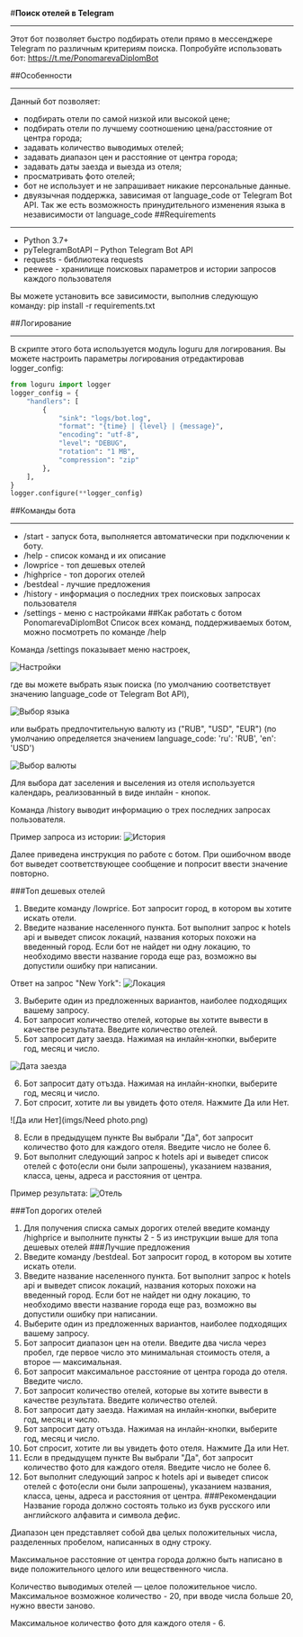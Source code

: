 #**Поиск отелей в Telegram**
___
Этот бот позволяет быстро подбирать отели прямо в мессенджере Telegram по различным критериям поиска. 
Попробуйте использовать бот: https://t.me/PonomarevaDiplomBot

##Особенности
___
Данный бот позволяет:

* подбирать отели по самой низкой или высокой цене;
* подбирать отели по лучшему соотношению цена/расстояние от центра города;
* задавать количество выводимых отелей;
* задавать диапазон цен и расстояние от центра города;
* задавать даты заезда и выезда из отеля;
* просматривать фото отелей;
* бот не использует и не запрашивает никакие персональные данные.
* двуязычная поддержка, зависимая от language_code от Telegram Bot API. Так же есть возможность принудительного 
изменения языка в независимости от language_code
##Requirements
___
* Python 3.7+
* pyTelegramBotAPI – Python Telegram Bot API
* requests - библиотека requests
* peewee - хранилище поисковых параметров и истории запросов каждого пользователя

Вы можете установить все зависимости, выполнив следующую команду: pip install -r requirements.txt

##Логирование
____
В скрипте этого бота используется модуль loguru для логирования. Вы можете настроить параметры логирования 
отредактировав logger_config:

```python
from loguru import logger
logger_config = {
    "handlers": [
        {
            "sink": "logs/bot.log", 
            "format": "{time} | {level} | {message}", 
            "encoding": "utf-8", 
            "level": "DEBUG",
            "rotation": "1 MB", 
            "compression": "zip"
        },
    ],
}
logger.configure(**logger_config)
```
##Команды бота
___
* /start - запуск бота, выполняется автоматически при подключении к боту.
* /help - список команд и их описание
* /lowprice - топ дешевых отелей
* /highprice - топ дорогих отелей
* /bestdeal - лучшие предложения
* /history - информация о последних трех поисковых запросах пользователя
* /settings - меню с настройками
##Как работать с ботом PonomarevaDiplomBot
Список всех команд, поддерживаемых ботом, можно посмотреть по команде /help 

Команда /settings показывает меню настроек,

![Настройки](imgs/Settings.png)

где вы можете выбрать язык поиска (по умолчанию соответствует значению language_code от Telegram Bot API),

![Выбор языка](imgs/Language.png)

или выбрать предпочтительную валюту из ("RUB", "USD", "EUR") (по умолчанию определяется значением language_code: 'ru': 'RUB', 'en': 'USD')

![Выбор валюты](imgs/Currency.png)

Для выбора дат заселения и выселения из отеля используется календарь, реализованный в виде инлайн - кнопок.

Команда /history выводит информацию о трех последних запросах пользователя.

Пример запроса из истории: ![История](imgs/History.png)

Далее приведена инструкция по работе с ботом. При ошибочном вводе бот выведет соответствующее сообщение и 
попросит ввести значение повторно.

###Топ дешевых отелей
1. Введите команду /lowprice. Бот запросит город, в котором вы хотите искать отели.
2. Введите название населенного пункта. Бот выполнит запрос к hotels api и выведет список локаций, названия которых похожи на введенный город. Если бот не найдет ни одну локацию, то необходимо ввести название города еще раз, возможно вы допустили ошибку при написании.

Ответ на запрос "New York": ![Локация](imgs/Location.png)

3. Выберите один из предложенных вариантов, наиболее подходящих вашему запросу.
4. Бот запросит количество отелей, которые вы хотите вывести в качестве результата. Введите количество отелей.
5. Бот запросит дату заезда. Нажимая на инлайн-кнопки, выберите год, месяц и число.

![Дата заезда](imgs/Calendar.png)

6. Бот запросит дату отъзда. Нажимая на инлайн-кнопки, выберите год, месяц и число.
7. Бот спросит, хотите ли вы увидеть фото отеля. Нажмите Да или Нет.

![Да или Нет](imgs/Need photo.png)

8. Если в предыдущем пункте Вы выбрали "Да", бот запросит количество фото для каждого отеля. Введите число не более 6.
9. Бот выполнит следующий запрос к hotels api и выведет список отелей с фото(если они были запрошены), 
указанием названия, класса, цены, адреса и расстояния от центра.

Пример результата: ![Отель](imgs/Hotel.png)

###Топ дорогих отелей
1. Для получения списка самых дорогих отелей введите команду /highprice и выполните пункты 2 - 5 из инструкции выше 
для топа дешевых отелей
###Лучшие предложения
1. Введите команду /bestdeal. Бот запросит город, в котором вы хотите искать отели.
2. Введите название населенного пункта. Бот выполнит запрос к hotels api и выведет список локаций, названия которых похожи на введенный город. Если бот не найдет ни одну локацию, то необходимо ввести название города еще раз, возможно вы допустили ошибку при написании.
3. Выберите один из предложенных вариантов, наиболее подходящих вашему запросу.
4. Бот запросит диапазон цен на отели. Введите два числа через пробел, где первое число это минимальная стоимость отеля, а второе — максимальная.
5. Бот запросит максимальное расстояние от центра города до отеля. Введите число.
6. Бот запросит количество отелей, которые вы хотите вывести в качестве результата. Введите количество отелей.
7. Бот запросит дату заезда. Нажимая на инлайн-кнопки, выберите год, месяц и число.
8. Бот запросит дату отъзда. Нажимая на инлайн-кнопки, выберите год, месяц и число.
9. Бот спросит, хотите ли вы увидеть фото отеля. Нажмите Да или Нет.
10. Если в предыдущем пункте Вы выбрали "Да", бот запросит количество фото для каждого отеля. Введите число не более 6.
11. Бот выполнит следующий запрос к hotels api и выведет список отелей с фото(если они были запрошены), 
указанием названия, класса, цены, адреса и расстояния от центра.
###Рекомендации
Название города должно состоять только из букв русского или английского алфавита и символа дефис. 

Диапазон цен представляет собой два целых положительных числа, разделенных пробелом, написанных в одну строку. 

Максимальное расстояние от центра города должно быть написано в виде положительного целого или вещественного 
числа. 

Количество выводимых отелей — целое положительное число. Максимальное возможное количество - 20, 
при вводе числа больше 20, нужно ввести заново. 

Максимальное количество фото для каждого отеля - 6.